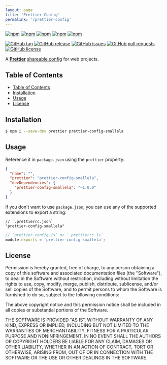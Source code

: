 ```yaml
---
layout: page
title: 'Prettier Config'
permalink: '/prettier-config'
---
```


[![npm](https://img.shields.io/npm/v/prettier-config-smallela.svg?style=plastic)](https://www.npmjs.com/package/prettier-config-smallela) [![npm](https://img.shields.io/npm/dw/prettier-config-smallela.svg?style=plastic)](https://www.npmjs.com/package/prettier-config-smallela) [![npm](https://img.shields.io/npm/dm/prettier-config-smallela.svg?style=plastic)](https://www.npmjs.com/package/prettier-config-smallela) [![npm](https://img.shields.io/npm/dy/prettier-config-smallela.svg?style=plastic)](https://www.npmjs.com/package/prettier-config-smallela) [![npm](https://img.shields.io/npm/dt/prettier-config-smallela.svg?style=plastic)](https://www.npmjs.com/package/prettier-config-smallela)

[![GitHub tag](https://img.shields.io/github/tag/sridharmallela/smallela-workspace.svg?style=plastic)](https://github.com/sridharmallela/smallela-workspace/tags) [![GitHub release](https://img.shields.io/github/release/sridharmallela/smallela-workspace.svg?style=plastic)](https://github.com/sridharmallela/smallela-workspace/releases) [![GitHub issues](https://img.shields.io/github/issues/sridharmallela/smallela-workspace.svg?style=plastic)](https://github.com/sridharmallela/smallela-workspace/issues) [![GitHub pull requests](https://img.shields.io/github/issues-pr/sridharmallela/smallela-workspace.svg?style=plastic)](https://github.com/sridharmallela/smallela-workspace/pulls) [![GitHub license](https://img.shields.io/badge/license-MIT-blue.svg?style=plastic)](https://raw.githubusercontent.com/sridharmallela/smallela-workspace/main/LICENSE)

A **[Prettier](https://prettier.io/)** [shareable config](https://prettier.io/docs/en/configuration.html#sharing-configurations) for web projects.

## Table of Contents

<!-- TOC -->

- [Table of Contents](#table-of-contents)
- [Installation](#installation)
- [Usage](#usage)
- [License](#license)

<!-- /TOC -->

## Installation

```bash
$ npm i --save-dev prettier prettier-config-smallela
```

## Usage

Reference it in `package.json` using the `prettier` property:

```json
{
  "name": "",
  "prettier": "prettier-config-smallela",
  "devDependencies": {
    "prettier-config-smallela": "~1.0.0"
  }
}
```

If you don't want to use `package.json`, you can use any of the supported extensions to export a string:

```jsonc
// `.prettierrc.json`
"prettier-config-smallela"
```

```js
// `prettier.config.js` or `.prettierrc.js`
module.exports = 'prettier-config-smallela';
```

## License

Permission is hereby granted, free of charge, to any person obtaining a copy of this software and associated documentation files (the "Software"), to deal in the Software without restriction, including without limitation the rights to use, copy, modify, merge, publish, distribute, sublicense, and/or sell copies of the Software, and to permit persons to whom the Software is furnished to do so, subject to the following conditions:

The above copyright notice and this permission notice shall be included in all copies or substantial portions of the Software.

THE SOFTWARE IS PROVIDED "AS IS", WITHOUT WARRANTY OF ANY KIND, EXPRESS OR IMPLIED, INCLUDING BUT NOT LIMITED TO THE WARRANTIES OF MERCHANTABILITY, FITNESS FOR A PARTICULAR PURPOSE AND NONINFRINGEMENT. IN NO EVENT SHALL THE AUTHORS OR COPYRIGHT HOLDERS BE LIABLE FOR ANY CLAIM, DAMAGES OR OTHER LIABILITY, WHETHER IN AN ACTION OF CONTRACT, TORT OR OTHERWISE, ARISING FROM, OUT OF OR IN CONNECTION WITH THE SOFTWARE OR THE USE OR OTHER DEALINGS IN THE SOFTWARE.
